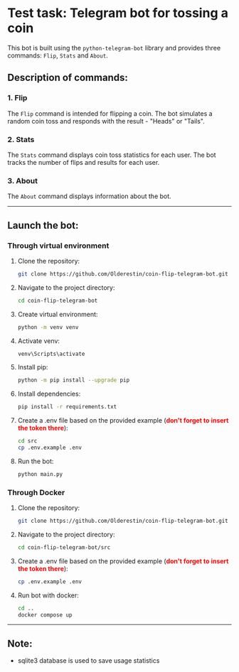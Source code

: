 # Test task: Telegram bot for tossing a coin

This bot is built using the `python-telegram-bot` library and provides three commands: `Flip`, `Stats` and `About`. 

## Description of commands:

### 1. Flip

The `Flip` command is intended for flipping a coin. The bot simulates a random coin toss and responds with the result - "Heads" or "Tails".

### 2. Stats

The `Stats` command displays coin toss statistics for each user. The bot tracks the number of flips and results for each user.

### 3. About

The `About` command displays information about the bot.
___
## Launch the bot:

### Through virtual environment

1. Clone the repository:
   ```bash
   git clone https://github.com/Olderestin/coin-flip-telegram-bot.git

3. Navigate to the project directory:
   ```bash
   cd coin-flip-telegram-bot
   
1. Create virtual environment:
    ```bash
    python -m venv venv

2. Activate venv:
    ```bash
    venv\Scripts\activate

3. Install pip:
    ```bash
    python -m pip install --upgrade pip

4. Install dependencies:
    ```bash
    pip install -r requirements.txt

5. Create a .env file based on the provided example (<font color='red'>**don't forget to insert the token there**</font>):
   ```bash
   cd src
   cp .env.example .env

6. Run the bot:
    ```bash
    python main.py

### Through Docker

1. Clone the repository:
   ```bash
   git clone https://github.com/Olderestin/coin-flip-telegram-bot.git

3. Navigate to the project directory:
   ```bash
   cd coin-flip-telegram-bot/src    

5. Create a .env file based on the provided example (<font color='red'>**don't forget to insert the token there**</font>):
   ```bash
   cp .env.example .env

6. Run bot with docker:
   ```bash
   cd ..
   docker compose up

___
## Note:

- sqlite3 database is used to save usage statistics




